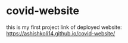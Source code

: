 # covid-website
this is my first project
link of deployed website: https://ashishkoli14.github.io/covid-website/
